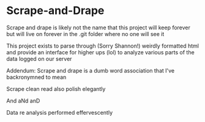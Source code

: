 # Scrape-and-Drape

Scrape and drape is likely not the name that this project will keep forever but will live on forever in the .git folder where no one will see it

This project exists to parse through (Sorry Shannon!) weirdly formatted html and provide an interface for higher ups (lol) to analyze various parts of the data logged on our server

Addendum: Scrape and drape is a dumb word association that I've backronymned to mean 

Scrape
clean
read
also
polish
elegantly

And
aNd
anD

Data
re
analysis
performed
effervescently
